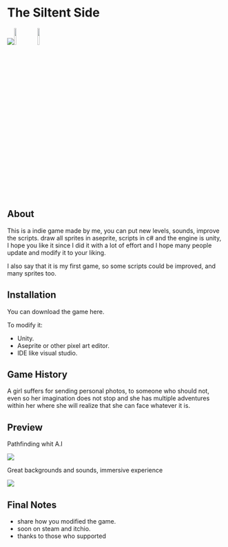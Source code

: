 # The Siltent Side

<img src="https://www.vectorlogo.zone/logos/unity3d/unity3d-ar21.svg"><img src="https://www.techbaz.org/Course/img/csharp-logo.png" width="10%">
<img src="https://hive.indienova.com/ranch/portfolio/logos/2020/03/l-5027373DNf.png" width="10%">

## About

This is a indie game made by me, you can put new levels, sounds, improve the scripts. draw all sprites in aseprite, scripts in c# and the engine is unity, I hope you like it since I did it with a lot of effort and I hope many people update and modify it to your liking.

I also say that it is my first game, so some scripts could be improved, and many sprites too.

## Installation 

You can download the game here.

To modify it:

- Unity.
- Aseprite or other pixel art editor.
- IDE like visual studio.

## Game History

A girl suffers for sending personal photos, to someone who should not, even so her imagination does not stop and she has multiple adventures within her where she will realize that she can face whatever it is.

## Preview

Pathfinding whit A.I

<img src="https://media.giphy.com/media/Cp73LyuCnt5khNzmRk/giphy.gif">

Great backgrounds and sounds, immersive experience

<img src="https://media.giphy.com/media/lEArzRNV1dghQgKtkz/giphy.gif">

## Final Notes

- share how you modified the game.
- soon on steam and itchio.
- thanks to those who supported

